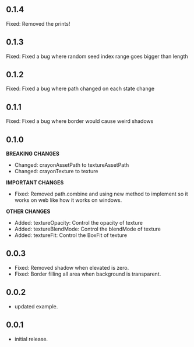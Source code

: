 ## 0.1.4

Fixed: Removed the prints!

## 0.1.3

Fixed: Fixed a bug where random seed index range goes bigger than length

## 0.1.2

Fixed: Fixed a bug where path changed on each state change

## 0.1.1

Fixed: Fixed a bug where border would cause weird shadows

## 0.1.0

**BREAKING CHANGES**

- Changed: crayonAssetPath to textureAssetPath
- Changed: crayonTexture to texture

**IMPORTANT CHANGES**

- Fixed: Removed path.combine and using new method to implement so it works on web like how it works on windows.

**OTHER CHANGES**

- Added: textureOpacity: Control the opacity of texture
- Added: textureBlendMode: Control the blendMode of texture
- Added: textureFit: Control the BoxFit of texture

## 0.0.3

- Fixed: Removed shadow when elevated is zero.
- Fixed: Border filling all area when background is transparent.

## 0.0.2

- updated example.

## 0.0.1

- initial release.
